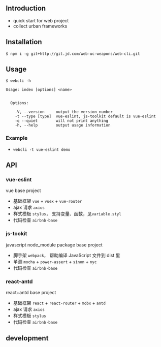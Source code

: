 ## Introduction
- quick start for web project
- collect urban frameworks

## Installation
```
$ npm i -g git+http://git.jd.com/web-uc-weapons/web-cli.git
```

## Usage
```
$ webcli -h

Usage: index [options] <name>


  Options:

    -V, --version     output the version number
    -t --type [type]  vue-eslint, js-toolkit default is vue-eslint
    -q --quiet        will not print anything
    -h, --help        output usage information
```

### Example
- `webcli -t vue-eslint demo`

## API

### vue-eslint
vue base project

- 基础框架 `vue` + `vuex` + `vue-router`
- ajax 请求 `axios`
- 样式模板 `stylus`， 支持变量、函数，见`variable.styl`
- 代码检查 `airbnb-base`

### js-tookit
javascript node_module package base project

- 脚手架 `webpack`， 帮助编译 JavaScript 文件到 dist 里
- 单测 `mocha` + `power-assert` + `sinon` + `nyc`
- 代码检查 `airbnb-base`

### react-antd
react+antd base project

- 基础框架 `react` + `react-router` + `mobx` + `antd`
- ajax 请求 `axios`
- 样式模板 `stylus`
- 代码检查 `airbnb-base`

## development
<!-- - `npm link`: link to global environment -->